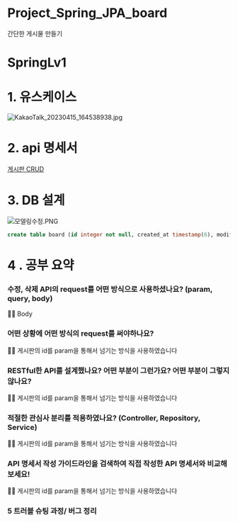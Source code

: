 # Project_Spring_JPA_board
간단한 게시물 만들기 
# SpringLv1

# 1. 유스케이스

![KakaoTalk_20230415_164538938.jpg](SpringLv1%20dc6f22f12a6e48a7b9a628e23a8d5c1f/KakaoTalk_20230415_164538938.jpg)

# 2. api 명세서

[게시판 CRUD](https://www.notion.so/730a3ba5d5af4ba9b8d10760407a9650)

# 3. DB 설계

![모델링수정.PNG](SpringLv1%20dc6f22f12a6e48a7b9a628e23a8d5c1f/%25EB%25AA%25A8%25EB%258D%25B8%25EB%25A7%2581%25EC%2588%2598%25EC%25A0%2595.png)

```sql
create table board (id integer not null, created_at timestamp(6), modified_at timestamp(6), author varchar(255), content varchar(255), pw varchar(255), title varchar(255), primary key (id))
```

# 4 . 공부 요약

### 수정, 삭제 API의 request를 어떤 방식으로 사용하셨나요? (param, query, body)

<aside>
✍🏻 Body

</aside>

### 어떤 상황에 어떤 방식의 request를 써야하나요?

<aside>
✍🏻 게시판의 id를 param을 통해서 넘기는 방식을 사용하였습니다

</aside>

### RESTful한 API를 설계했나요? 어떤 부분이 그런가요? 어떤 부분이 그렇지 않나요?

<aside>
✍🏻 게시판의 id를 param을 통해서 넘기는 방식을 사용하였습니다

</aside>

### 적절한 관심사 분리를 적용하였나요? (Controller, Repository, Service)

<aside>
✍🏻 게시판의 id를 param을 통해서 넘기는 방식을 사용하였습니다

</aside>

### API 명세서 작성 가이드라인을 검색하여 직접 작성한 API 명세서와 비교해보세요!

<aside>
✍🏻 게시판의 id를 param을 통해서 넘기는 방식을 사용하였습니다

</aside>

### 5 트러블 슈팅 과정/ 버그 정리
